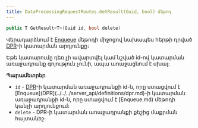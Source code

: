 ```yaml
---
title: DataProcessingRequestRoutes.GetResult(Guid, bool) մեթոդ
---
```


```c#
public T GetResult<T>(Guid id, bool delete)
```

Վերադարձնում է [Enqueue](Enqueue.md) մեթոդի միջոցով նախապես հերթի դրված [DPR](../../../server_api/definitions/dpr.md)-ի կատարման արդյունքը։

Եթե կատարումը դեռ չի ավարտվել կամ նշված id-ով կատարման առաջադրանք գոյություն չունի, ապա առաջացնում է սխալ։

**Պարամետրեր**

* `id` - [DPR](../../../server_api/definitions/dpr.md)-ի կատարման առաջադրանքի id-ն, որը ստացվում է [Enqueue](DPR](../../../server_api/definitions/dpr.md)-ի կատարման առաջադրանքի id-ն, որը ստացվում է [Enqueue.md) մեթոդի կանչի արդյունքում։
* `delete` - DPR-ի կատարման առաջադրանքի քեշից մաքրման հայտանիշ։
